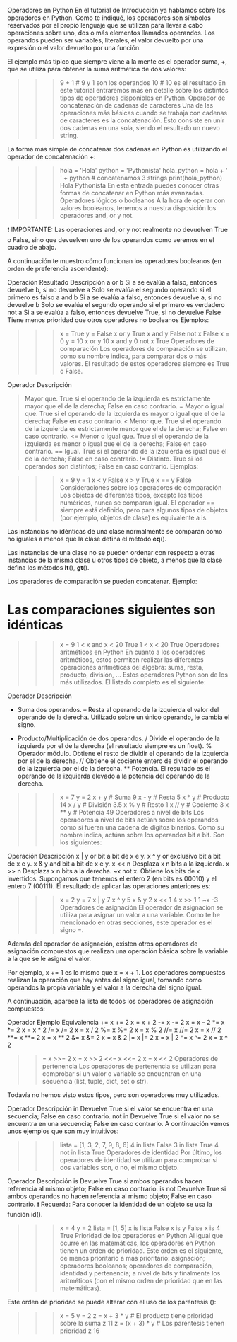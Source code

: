 Operadores en Python
En el tutorial de Introducción ya hablamos sobre los operadores en Python. Como te indiqué, los operadores son símbolos reservados por el propio lenguaje que se utilizan para llevar a cabo operaciones sobre uno, dos o más elementos llamados operandos. Los operandos pueden ser variables, literales, el valor devuelto por una expresión o el valor devuelto por una función.

El ejemplo más típico que siempre viene a la mente es el operador suma, +, que se utiliza para obtener la suma aritmética de dos valores:

>>> 9 + 1  # 9 y 1 son los operandos
10  # 10 es el resultado
En este tutorial entraremos más en detalle sobre los distintos tipos de operadores disponibles en Python.
Operador de concatenación de cadenas de caracteres
Una de las operaciones más básicas cuando se trabaja con cadenas de caracteres es la concatenación. Esto consiste en unir dos cadenas en una sola, siendo el resultado un nuevo string.

La forma más simple de concatenar dos cadenas en Python es utilizando el operador de concatenación +:

>>> hola = 'Hola'
>>> python = 'Pythonista'
>>> hola_python = hola + ' ' + python  # concatenamos 3 strings
>>> print(hola_python)
Hola Pythonista
En esta entrada puedes conocer otras formas de concatenar en Python más avanzadas.
Operadores lógicos o booleanos
A la hora de operar con valores booleanos, tenemos a nuestra disposición los operadores and, or y not.

❗️ IMPORTANTE: Las operaciones and, or y not realmente no devuelven True o False, sino que devuelven uno de los operandos como veremos en el cuadro de abajo.

A continuación te muestro cómo funcionan los operadores booleanos (en orden de preferencia ascendente):

Operación	Resultado	Descripción
a or b	Si a se evalúa a falso, entonces devuelve b, si no devuelve a	Solo se evalúa el segundo operando si el primero es falso
a and b	Si a se evalúa a falso, entonces devuelve a, si no devuelve b	Solo se evalúa el segundo operando si el primero es verdadero
not a	Si a se evalúa a falso, entonces devuelve True, si no devuelve False	Tiene menos prioridad que otros operadores no booleanos
Ejemplos:

>>> x = True
>>> y = False
>>> x or y
True
>>> x and y
False
>>> not x
False
>>> x = 0
>>> y = 10
>>> x or y
10
>>> x and y
0
>>> not x
True
Operadores de comparación
Los operadores de comparación se utilizan, como su nombre indica, para comparar dos o más valores. El resultado de estos operadores siempre es True o False.

Operador	Descripción
>	Mayor que. True si el operando de la izquierda es estrictamente mayor que el de la derecha; False en caso contrario.
>=	Mayor o igual que. True si el operando de la izquierda es mayor o igual que el de la derecha; False en caso contrario.
<	Menor que. True si el operando de la izquierda es estrictamente menor que el de la derecha; False en caso contrario.
<=	Menor o igual que. True si el operando de la izquierda es menor o igual que el de la derecha; False en caso contrario.
==	Igual. True si el operando de la izquierda es igual que el de la derecha; False en caso contrario.
!=	Distinto. True si los operandos son distintos; False en caso contrario.
Ejemplos:

>>> x = 9
>>> y = 1
>>> x < y
False
>>> x > y
True
>>> x == y
False
Consideraciones sobre los operadores de comparación
Los objetos de diferentes tipos, excepto los tipos numéricos, nunca se comparan igual. El operador == siempre está definido, pero para algunos tipos de objetos (por ejemplo, objetos de clase) es equivalente a is.

Las instancias no idénticas de una clase normalmente se comparan como no iguales a menos que la clase defina el método __eq__().

Las instancias de una clase no se pueden ordenar con respecto a otras instancias de la misma clase u otros tipos de objeto, a menos que la clase defina los métodos __lt__(), __gt__().

Los operadores de comparación se pueden concatenar. Ejemplo:

# Las comparaciones siguientes son idénticas
>>> x = 9
>>> 1 < x and x < 20
True
>>> 1 < x < 20
True
Operadores aritméticos en Python
En cuanto a los operadores aritméticos, estos permiten realizar las diferentes operaciones aritméticas del álgebra: suma, resta, producto, división, … Estos operadores Python son de los más utilizados. El listado completo es el siguiente:

Operador	Descripción
+	Suma dos operandos.
–	Resta al operando de la izquierda el valor del operando de la derecha. Utilizado sobre un único operando, le cambia el signo.
*	Producto/Multiplicación de dos operandos.
/	Divide el operando de la izquierda por el de la derecha (el resultado siempre es un float).
%	Operador módulo. Obtiene el resto de dividir el operando de la izquierda por el de la derecha.
//	Obtiene el cociente entero de dividir el operando de la izquierda por el de la derecha.
**	Potencia. El resultado es el operando de la izquierda elevado a la potencia del operando de la derecha.
>>> x = 7
>>> y = 2
>>> x + y  # Suma
9
>>> x - y  # Resta
5
>>> x * y  # Producto
14
>>> x / y  # División
3.5
>>> x % y  # Resto
1
>>> x // y  # Cociente
3
>>> x ** y  # Potencia
49
Operadores a nivel de bits
Los operadores a nivel de bits actúan sobre los operandos como si fueran una cadena de dígitos binarios. Como su nombre indica, actúan sobre los operandos bit a bit. Son los siguientes:

Operación	Descripción
x | y	or bit a bit de x e y.
x ^ y	or exclusivo bit a bit de x e y.
x & y	and bit a bit de x e y.
x << n	Desplaza x n bits a la izquierda.
x >> n	Desplaza x n bits a la derecha.
~x	not x. Obtiene los bits de x invertidos.
Supongamos que tenemos el entero 2 (en bits es 00010) y el entero 7 (00111). El resultado de aplicar las operaciones anteriores es:

>>> x = 2
>>> y = 7
>>> x | y
7
>>> x ^ y
5
>>> x & y
2
>>> x << 1
4
>>> x >> 1
1
>>> ~x
-3
Operadores de asignación
El operador de asignación se utiliza para asignar un valor a una variable. Como te he mencionado en otras secciones, este operador es el signo =.

Además del operador de asignación, existen otros operadores de asignación compuestos que realizan una operación básica sobre la variable a la que se le asigna el valor.

Por ejemplo, x += 1 es lo mismo que x = x + 1. Los operadores compuestos realizan la operación que hay antes del signo igual, tomando como operandos la propia variable y el valor a la derecha del signo igual.

A continuación, aparece la lista de todos los operadores de asignación compuestos:

Operador	Ejemplo	Equivalencia
+=	x += 2	x = x + 2
-=	x -= 2	x = x – 2
*=	x *= 2	x = x * 2
/=	x /= 2	x = x / 2
%=	x %= 2	x = x % 2
//=	x //= 2	x = x // 2
**=	x **= 2	x = x ** 2
&=	x &= 2	x = x & 2
|=	x |= 2	x = x | 2
^=	x ^= 2	x = x ^ 2
>>=	x >>= 2	x = x >> 2
<<=	x <<= 2	x = x << 2
Operadores de pertenencia
Los operadores de pertenencia se utilizan para comprobar si un valor o variable se encuentran en una secuencia (list, tuple, dict, set o str).

Todavía no hemos visto estos tipos, pero son operadores muy utilizados.

Operador	Descripción
in	Devuelve True si el valor se encuentra en una secuencia; False en caso contrario.
not in	Devuelve True si el valor no se encuentra en una secuencia; False en caso contrario.
A continuación vemos unos ejemplos que son muy intuitivos:

>>> lista = [1, 3, 2, 7, 9, 8, 6]
>>> 4 in lista
False
>>> 3 in lista
True
>>> 4 not in lista
True
Operadores de identidad
Por último, los operadores de identidad se utilizan para comprobar si dos variables son, o no, el mismo objeto.

Operador	Descripción
is	Devuelve True si ambos operandos hacen referencia al mismo objeto; False en caso contrario.
is not	Devuelve True si ambos operandos no hacen referencia al mismo objeto; False en caso contrario.
❗️ Recuerda: Para conocer la identidad de un objeto se usa la función id().

>>> x = 4
>>> y = 2
>>> lista = [1, 5]
>>> x is lista
False
>>> x is y
False
>>> x is 4
True
Prioridad de los operadores en Python
Al igual que ocurre en las matemáticas, los operadores en Python tienen un orden de prioridad. Este orden es el siguiente, de menos prioritario a más prioritario: asignación; operadores booleanos; operadores de comparación, identidad y pertenencia; a nivel de bits y finalmente los aritméticos (con el mismo orden de prioridad que en las matemáticas).

Este orden de prioridad se puede alterar con el uso de los paréntesis ():

>>> x = 5
>>> y = 2
>>> z = x + 3 * y  # El producto tiene prioridad sobre la suma
>>> z
11
>>> z = (x + 3) * y  # Los paréntesis tienen prioridad
>>> z
16